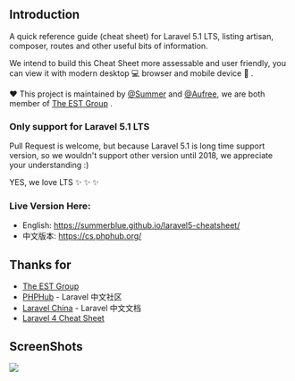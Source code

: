 ## Introduction

A quick reference guide (cheat sheet) for Laravel 5.1 LTS, listing artisan, composer, routes and other useful bits of information.

We intend to build this Cheat Sheet more assessable and user friendly, you can view it with modern desktop :computer: browser and mobile device :iphone: .

:heart:  This project is maintained by [@Summer](https://github.com/summerblue) and [@Aufree](https://github.com/aufree), we are both member of [The EST Group](http://estgroupe.com) .

### Only support for Laravel 5.1 LTS

Pull Request is welcome, but because Laravel 5.1 is long time support version, so we wouldn't support other version until 2018, we appreciate your understanding :)

YES, we love LTS :sparkles:  :sparkles:  :sparkles:

### Live Version Here:

* English: https://summerblue.github.io/laravel5-cheatsheet/
* 中文版本: https://cs.phphub.org/

## Thanks for

* [The EST Group](http://estgroupe.com)
* [PHPHub](http://phphub.org) - Laravel 中文社区
* [Laravel China](http://laravel-china.org/) - Laravel 中文文档
* [Laravel 4 Cheat Sheet](https://github.com/jesseobrien/laravel-cheatsheet)

## ScreenShots

![](http://ww3.sinaimg.cn/large/76dc7f1bjw1f2mqhtw9v6j21bs10m7fs.jpg)
